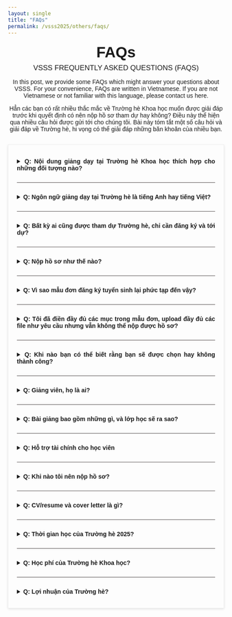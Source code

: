 ```yaml
---
layout: single
title: "FAQs"
permalink: /vsss2025/others/faqs/
---
```


<style>
  .home-container {
    text-align: center;
    font-family: sans-serif;
  }
  .main-heading {
    font-size: 2.5em;
    text-align: center;
    margin-top: 0.5em;
    margin-bottom: 0.2em;
  }
  .sub-heading {
    font-size: 1.2em;
    margin-bottom: 0.5em;
  }
  .date-location {
    margin-bottom: 1.5em;
  }
  .nav-button {
    display: inline-block;
    padding: 10px 20px;
    margin: 0 10px 20px 10px;
    background-color: #007bff;
    color: white;
    text-decoration: none;
    border-radius: 5px;
    border: none;
    cursor: pointer;
    font-size: 1em;
  }
  .nav-button:hover {
    background-color: #0056b3;
  }
  .home-image {
    max-width: 100%;
    height: auto;
    border-radius: 8px;
    margin-bottom: 2em;
  }
  .section {
    margin: 2em 0;
    text-align: justify;
  }
  .section img {
     max-width: 100%;
     height: auto;
     border-radius: 8px;
  }
  .section-button {
     margin-top: 1em;
  }
  .section ul {
     list-style-position: inside;
     text-align: justify;
     margin-bottom: 1.5em;
  }
  .section li {
     margin-bottom: 0.75em;
  }
  .numbered-list {
     list-style: none;          /* Remove default numbering */
     counter-reset: my-counter; /* Initialize a counter */
}
.numbered-list li::before {
     counter-increment: my-counter; /* Increment the counter for each list item */
     content: "(" counter(my-counter) ") "; /* Display the counter with parentheses */
     margin-right: 5px;      /* Add some space after the number */
     margin-bottom: 1.5em
}
.faq-container {
  max-width: 800px;
  margin: 20px auto;
  border: 1px solid #eee;
  padding: 20px;
  box-shadow: 0 2px 5px rgba(0,0,0,0.1);
}
.faq-item {
  margin-bottom: 15px;
  border-bottom: 1px solid #534c4cff;
  padding-bottom: 15px;
}
.faq-item:last-child {
  border-bottom: none; /* No border for the last item */
  margin-bottom: 0;
  padding-bottom: 0;
}
.faq-question {
  font-weight: bold;
  cursor: pointer;
  padding: 10px 0;
  justify-content: space-between; 
  align-items: center;
}
</style>

<div class="home-container">
    <h1 class = "main-heading" >
        FAQs
    </h1>
    <div class = "sub-heading">
        VSSS FREQUENTLY ASKED QUESTIONS (FAQS)
    </div>
    <p>
        In this post, we provide some FAQs which might answer your questions about VSSS. For your convenience, FAQs are written in Vietnamese. If you are not Vietnamese or not familiar with this language, please contact us here.
    </p>
    <p>
        Hẳn các bạn có rất nhiều thắc mắc về Trường hè Khoa học muốn được giải đáp trước khi quyết định có nên nộp hồ sơ tham dự hay không? Điều này thể hiện qua nhiều câu hỏi được gửi tới cho chúng tôi. Bài này tóm tắt một số câu hỏi và giải đáp về Trường hè, hi vọng có thể giải đáp những băn khoăn của nhiều bạn.
    </p>
    <div class = "section">
    <div class="faq-container">
        <details class="faq-item">
            <summary class="faq-question">
                Q: Nội dung giảng dạy tại Trường hè Khoa học thích hợp cho những đối tượng nào?
            </summary>
            <div class="faq-answer">
                <p>
                    Chương trình của VSSS được thiết kế cho đối tượng là những người đang ở ngưỡng cửa bắt đầu của sự nghiệp nghiên cứu khoa học và học thuật. <strong>Đối tượng này bao gồm các nhà nghiên cứu trẻ ở các viện nghiên cứu, các giảng viên đại học/cao đẳng mới vào nghề (hoặc cả các giáo viên phổ thông dạy các môn STEM), các sinh viên sau đại học và đại học những người đang cần trang bị các kiến thức nền tảng về phương pháp luận, kỹ năng và kinh nghiệm nghiên cứu cho sự nghiệp tương lai.</strong> Bên cạnh đó, một số học sinh phổ thông có thành tích xuất sắc và các đối tượng khác, những người thể hiện niềm yêu thích khám phá và tìm hiểu khoa học cũng được xem xét mời tham dự.
                </p>
                <p>
                    Mục tiêu của khóa học nhằm trang bị cho học viên những nền tảng quan trọng nhất để có thể bắt đầu theo đuổi con đường nghiên cứu. Đó là những tư duy cơ bản của phương pháp luận nghiên cứu khoa học, tự do và trách nhiệm học thuật, nền tảng nghiên cứu khoa học và nghề nghiên cứu, tư duy phê phán, phản biện, trình bày và công bố kết quả nghiên cứu khoa học, v.v.. Nếu bạn muốn tìm hiểu rõ hơn về chương trình Trường hè Khoa học, hãy nghiên cứu kỹ nội dung các Trường hè Khoa học trong quá khứ tại <a href = "/vsss2025/about-us/VSSS/"><u>đây</u></a> và cập nhật thông tin mới nhất về chương trình Trường hè năm nay tại <a href = "/vsss2025/program/timeline/"><u>đây</u></a>.
                </p>
            </div>
        </details>
        <details class="faq-item">
            <summary class="faq-question">
                Q: Ngôn ngữ giảng dạy tại Trường hè là tiếng Anh hay tiếng Việt?
            </summary>
            <div class="faq-answer">
                <p>
                    Website chính thức của chúng tôi được thiết kế bằng tiếng Anh có thể khiến nhiều bạn lo lắng vì cho rằng ngôn ngữ giảng dạy sẽ bằng tiếng Anh và có vẻ như bạn chưa thực sự tự tin lắm với vốn tiếng Anh của mình. Đừng lo lắng! Ngôn ngữ giảng dạy và thảo luận tại Trường hè là TIẾNG VIỆT. Chúng tôi dựng website hoặc đôi khi cả mẫu đơn đăng kí bằng tiếng Anh (những mẫu đơn năm nay là tiếng Việt nhé) chỉ với mục đích giúp bạn làm quen với môi trường Anh ngữ quốc tế (hãy nhớ là tiếng Anh là ngôn ngữ tuy không chính thức nhưng phổ biến nhất của thế giới khoa học), nhưng nội dung bài giảng sẽ là tiếng Việt với mục đích truyền đạt tối đa cho học viên.
                </p>
            </div>
        </details>
        <details class="faq-item">
            <summary class="faq-question">
                Q: Bất kỳ ai cũng được tham dự Trường hè, chỉ cần đăng ký và tới dự?
            </summary>
            <div class="faq-answer">
                <p><strong>
                    Rất tiếc là không hoàn toàn như vậy!
                </strong></p>
                <p><strong>
                    Nếu bạn đã từng tham dự Trường hè Khoa học Việt Nam (cựu học viên), bạn sẽ không được phép nộp hồ sơ và tham dự Trường hè như các học viên mới. Bạn đã từng có những trải nghiệm trong quá khứ, vậy thì cũng nên “nhường lại” cơ hội cho những người chưa từng tham dự Trường hè.
                </strong></p>
                <p>
                    Mặc dù Trường hè mở hoàn toàn miễn phí với mọi học viên, và mọi bạn trẻ yêu thích khoa học đều được chào đón. Nhưng hội trường có diện tích hạn chế, cũng như nhân lực giảng dạy có hạn, nên chúng tôi chỉ có thể mời một số lượng hạn chế học viên tham dự chính thức (năm 2019 là 160 học viên, năm 2020 số lượng chính thức là 180, từ năm 2022 số lượng học viên chính thức là 150 học viên).
                </p>
                <p>
                    Vì thế hãy chuẩn bị hồ sơ thật ấn tượng để thuyết phục BTC rằng bạn xứng đáng được chọn. Xin tiết lộ là việc chọn lựa hồ sơ cũng khá cạnh tranh đấy và những bạn đã từng nộp hồ sơ năm trước nhưng không thành công, nếu năm nay tiếp tục nộp hồ sơ sẽ được thêm điểm cộng ưu tiên khi xét duyệt!
                </p>
                <p>
                    Không có bất cứ sự giới hạn hoặc cấm đoán nào về ngôn ngữ của hồ sơ Trường hè. Nhưng cũng tiết lộ với bạn là những người chấm hồ sơ chỉ thành thạo một số ít ngôn ngữ thôi (ví dụ như tiếng Việt, tiếng Anh, ..) chứ không thành thạo hàng chục ngôn ngữ đâu. Vì thế nên cân nhắc khi chọn ngôn ngữ trình bày nhé!
                    Bạn cũng có thể viết thư, hồ sơ bằng tiếng Việt. Hồ sơ của bạn vẫn được xem xét bình đẳng như những ứng viên khác, nhưng hãy chú ý tới chú thích “preferable in English” nhé!
                </p>
                <p>
                    BTC khuyến khích bạn soạn hồ sơ bằng tiếng Anh để dần làm quen với việc nộp hồ sơ ở nước ngoài. Dù viết bằng ngôn ngữ nào thì hãy đảm bảo đó là ngôn ngữ bạn thành thạo nhất và diễn đạt tốt nhất bản thân bạn.
                </p>
                <p>
                    Nên nhớ quá trình tuyển chọn là cạnh tranh dựa trên hồ sơ, nên những người được mời là những người chuẩn bị hồ sơ xuất sắc, thuyết phục được những người tuyển chọn rằng họ là những người yêu thích khoa học, có sự chuẩn bị tốt để theo đuổi con đường này,…
                </p>
                <p>
                    Chúng tôi không bắt buộc thí sinh phải soạn CV hay thư theo một khuôn mẫu nào!
                </p>
            </div>
        </details>
        <details class="faq-item">
            <summary class="faq-question">
                Q: Nộp hồ sơ như thế nào?
            </summary>
            <div class="faq-answer">
                <p>
                    Việc nộp hồ sơ được thực hiện khá đơn giản thông qua hệ thống đăng kí online ngay trên trang web này – tại <a href = "/vsss2025/application/apply-now/"><u>đây</u></a>.
                </p>
                <p>
                    Bạn sẽ phải điền một đơn đăng kí được thiết kế tương đối phức tạp với việc lựa chọn từng đối tượng (việc này giúp BTC phân loại hồ sơ nhanh hơn), và upload hồ sơ của bạn.
                </p>
                <p>
                    Cùng với việc điền form, bạn sẽ phải upload các files hồ sơ:
                </p>
                <p><strong><em> 
                    (1) Thư ứng tuyển (Cover letter) + hồ sơ học thuật cá nhân (CV) trình bày trong một file,<br>
                    (2) Bằng chứng các thành tích học tập/nghiên cứu khoa học nếu bạn có khai báo trong application form (các bằng chứng này cần được lưu trong một file duy nhất).
                </em></strong></p>
                <p>
                    Nếu bạn không khai báo có thành tích gì, file (2) sẽ không cần thiết, nhưng nếu có, hãy chuẩn bị file sẵn sàng. File này giúp BTC xác nhận chính xác hơn về khả năng của bạn, và bạn nên trình bày chúng rõ ràng. Ví dụ: bạn có các công trình nghiên cứu khoa học đã được published trên mạng, bạn có thể đơn thuần list các đường dẫn tới công trình đó như các references (ví dụ: A Polar Corundum Oxide Displaying Weak Ferromagnetism at Room Temperature, Journal of the American Chemical Society 134, 3737-3747 (2012) – <a href = "https://pubs.acs.org/doi/full/10.1021/ja208395z"><u>https://pubs.acs.org/doi/abs/10.1021/ja208395z)</u></a>. Hoặc nếu bạn có các giấy khen cho thành tích học tập, hãy sao chụp lại và đưa vào file đó, v.v…
                </p>
                <p>
                    Nếu bạn yêu cầu hỗ trợ tài chính (cho kinh phí đi lại hoặc/và chỗ ở miễn phí) thì phải chuẩn bị thêm một thư khác giải thích vì sao bạn cần hỗ trợ này. Hãy chuẩn bị các tài liệu này sẵn sàng, điền form, upload file và nhấn SUBMIT. Bạn sẽ nhận được một thư báo tự động thông báo bạn đã nộp hồ sơ thành công và kèm với các thông tin tóm tắt những thứ bạn đã nộp.
                </p>
                <p>
                    Hãy chú ý rằng application được thiết kế có phần phức tạp với mục đích giúp  có thể chấm điểm hồ sơ ít bị sai sót nhất. Mong bạn hãy nghiên cứu một cách tỉ mỉ và hoàn thành tất cả các yêu cầu của application form.
                </p>
                <p>
                    Nếu bạn không cung cấp đầy đủ các bằng chứng về thành tích học tập (hay nghiên cứu khoa học,…), những khai báo này có thể không xác thực được, và các thành tích này sẽ không được xem xét.
                </p>
                <p>
                    Thời hạn nộp hồ sơ:  <strong>14/6/2025 (cho đến giây cuối cùng của ngày tính theo giờ Việt Nam GMT+7).</strong>
                </p>
                <p>
                    Chú ý, không một hồ sơ nào nộp muộn được chấp nhận, dù vì bất cứ lý do gì. Vì thế, hãy chuẩn bị hồ sơ của bạn sẵn sàng và nộp đúng thời hạn.
                </p>
            </div>
        </details>
        <details class="faq-item">
            <summary class="faq-question">
                Q: Vì sao mẫu đơn đăng ký tuyển sinh lại phức tạp đến vậy?
            </summary>
            <div class="faq-answer">
                <p>
                    Đúng là mẫu đơn tuyển sinh hơi phức tạp (rất mong bạn thông cảm). Sở dĩ có sự phức tạp này vì Ban Tổ chức cố gắng phân loại các ứng viên theo từng nhóm để có thể chấm hồ sơ một cách hợp lý nhất. Các ứng viên sẽ được phân loại theo từng nhóm, ví dụ như học sinh phổ thông, sinh viên đại học, .. hay theo từng ngành học của ứng viên, nhằm có thể so sánh các ứng viên với nhau một cách công bằng nhất có thể. Sẽ không có sự cạnh tranh giữa các ứng viên không cùng nhóm, ví dụ như so sánh một ứng viên đang là một giảng viên đại học trẻ với một ứng viên là học sinh lớp 12 là một điều hoàn toàn không công bằng. Chúng tôi thiết kế một mẫu đơn phức tạp nhằm giảm thiểu sự bất công bằng đó khi chấm hồ sơ. Vì thế, bạn hãy cố gắng hoàn thành các mục trong mẫu đơn nhé!!!
                </p>
            </div>
        </details>
        <details class="faq-item">
            <summary class="faq-question">
                Q: Tôi đã điền đầy đủ các mục trong mẫu đơn, upload đầy đủ các file như yêu cầu nhưng vẫn không thể nộp được hồ sơ?
            </summary>
            <div class="faq-answer">
                <p>
                    Nếu bạn gặp phải tình huống như thế này thì hãy kiểm tra lại mục Ngày sinh trong mẫu đơn nhé! Nếu tuổi của bạn chưa đến 16 hoặc từ 40 trở lên (tính đến ngày 05/8/2025), bạn sẽ không được phép nộp đơn đăng ký tuyển sinh. Nếu bạn đã điền đơn đầy đủ, upload tất cả các file theo yêu cầu mà nút NỘP HỒ SƠ không hiện ra để bạn nộp hồ sơ thì có nghĩa là ngày sinh bạn điền trong đơn đã khiến cho tuổi của bạn không hợp lệ. Nếu bạn cho rằng tuổi của bạn hợp lệ (tròn 16 tới 40) thì hãy kiểm tra và chỉnh lại ngày sinh cho đúng. Còn nếu bạn ở ngoài độ tuổi hợp lệ của Trường hè, rất tiếc, bạn không được phép đăng ký dự tuyển.
                </p>
            </div>
        </details>        
        <details class="faq-item">
            <summary class="faq-question">
                Q: Khi nào bạn có thể biết rằng bạn sẽ được chọn hay không thành công?
            </summary>
            <div class="faq-answer">
                <p>
                    Nếu vào ngày <strong>05/7/2025</strong>, bạn nhận được thư điện tử của Ban Tổ chức mời bạn tham dự, xin chúc mừng, bạn là một trong các ứng viên xuất sắc nhất xứng đáng tham dự trường hè năm nay. Nếu hết ngày <strong>05/7/2025</strong> mà bạn không nhận được thư mời, rất tiếc rằng hồ sơ của bạn không được chọn (hãy vào <a href = "/vsss2025/application/important-dates/"><u>đây</u></a> để biết những mốc thời gian quan trọng của Trường hè). Cũng có lúc thư mời của Trường hè vô tình bị lọc vào hòm thư rác của bạn nên bạn không thấy, hãy thử kiểm tra kỹ trong hòm thư rác nữa nhé.
                </p>
                <p>
                    Mọi liên lạc sẽ được thông qua e-mail, nên khi bạn điền application form, hãy thật cẩn thận điền chính xác e-mail mà bạn sử dụng nhé.
                </p>
                <p>
                    Rất tiếc chúng tôi chỉ có thể đủ chỗ cho một số lượng học viên nhất định. Bạn không được chọn không có nghĩa là bạn kém xuất sắc, mà chỉ đơn giản là BTC cho rằng những người khác thích hợp hơn cho Trường hè năm nay vì sự thể hiện của họ trong hồ sơ. Bạn vẫn là người xuất sắc trong lĩnh vực của bạn, hãy tin như vậy!
                </p>
            </div>
        </details>        
        <details class="faq-item">
            <summary class="faq-question">
                Q: Giảng viên, họ là ai?
            </summary>
            <div class="faq-answer">
                <p>
                    Danh sách chính thức cuối cùng của giảng viên, kèm theo thông tin các bài giảng sẽ được cập nhật tại <a href = "/vsss2025/program/timeline/"><u>đây</u></a>.
                </p>
                <p>
                    Giảng viên giảng dạy tại trường hè đều là những người có kinh nghiệm nghiên cứu khoa học, phần lớn trong số họ hiện đang làm công tác nghiên cứu khoa học (trong và ngoài nước), và có kinh nghiệm trong việc chuẩn bị sự nghiệp nghiên cứu, có lòng nhiệt tình muốn truyền lại kiến thức và kinh nghiệm của mình cho những người đi sau, giúp họ có sự chuẩn bị tốt để sẵn sàng theo đuổi con đường nghiên cứu.
                </p>
                <p>
                    Một số giảng viên tiêu biểu như anh Giáp Văn Dương (Tiến sĩ Vật lý), người sáng lập trường dạy trực tuyến mở Giapschool; anh Nguyễn Ngọc Anh (Tiến sĩ Kinh tế), Giám đốc Trung tâm Nghiên cứu Chính sách và Phát triển, Giảng viên khoa Quản trị kinh doanh, Đại học Quốc gia Hà Nội; anh Trần Trọng Dương, chị Nguyễn Tô Lan (Tiến sĩ Hán Nôm), Viện Hán Nôm Việt Nam, anh Nguyễn Bảo Huy, Lưu Quang Trung, giảng viên Đại học Bách khoa Hà Nội (là những cựu học viên Trường hè các khóa đầu), chị Tô Mai Hương, giảng viên Trường Đại học Khoa học và Công nghệ Hà Nội, v.v…
                </p>
                <p>
                    Đội ngũ giảng viên của Trường hè Khoa học công tác trong nhiều lĩnh vực khác nhau, từ giáo dục, khoa học tự nhiên, kỹ thuật, tới kinh tế, xã hội học,…
                </p>
            </div>
        </details>                
        <details class="faq-item">
            <summary class="faq-question">
                Q: Bài giảng bao gồm những gì, và lớp học sẽ ra sao?
            </summary>
            <div class="faq-answer">
                <p>
                    Mục tiêu của khóa học nhằm trang bị cho bạn những nền tảng quan trọng nhất để có thể bắt đầu theo đuổi con đường nghiên cứu. Đó là những tư duy cơ bản của phương pháp luận nghiên cứu khoa học, tự do và trách nhiệm học thuật, nền tảng nghiên cứu khoa học và nghề nghiên cứu, tư duy phê phán, phản biện, trình bày và công bố kết quả nghiên cứu khoa học, v.v.. Lớp học và các bài giảng sẽ được thiết kế tăng tính tương tác, trải nghiệm. Học viên luôn được chào đón và khuyến khích tranh luận với giảng viên, lối dạy và học thụ động không được chấp nhận tại Trường hè.
                </p>
                <p>
                    Nếu bạn muốn tìm hiểu rõ hơn về chương trình Trường hè Khoa học, hãy nghiên cứu kỹ nội dung các Trường hè Khoa học trong quá khứ tại <a href = "/vsss2025/about-us/VSSS/"><u>đây</u></a>.
                </p>
            </div>
        </details>                
        <details class="faq-item">
            <summary class="faq-question">
                Q: Hỗ trợ tài chính cho học viên
            </summary>
            <div class="faq-answer">
                <p>
                    Người tham dự phải tự túc kinh phí đi lại và nơi ở. Tuy nhiên nhờ sự tài trợ của một số tổ chức và cá nhân hảo tâm, năm nay chúng tôi sẽ giành một số lượng kinh phí để hỗ trợ cho các bạn học viên ở xa và có hoàn cảnh khó khăn tới dự tham dự Trường hè, bao gồm hỗ trợ một phần chi phí đi lại và hỗ trợ nơi ở (khách sạn). Sẽ có một số lượng hạn chế học viên (có hoàn cảnh tài chính khó khăn) sẽ được cung cấp nơi ở miễn phí hoặc/và một phần kinh phí đi lại. Số tiền sẽ không thể nhiều tới mức bạn muốn mua vé bao nhiêu tiền cũng có, nhưng hi vọng sẽ là một sự trợ giúp để động viên các bạn sinh viên từ các nơi xa Quy Nhơn tham dự.
                </p>
                <p>
                    Trong các ngày diễn ra lớp học tại ICISE, học viên sẽ ăn trưa và ăn tối miễn phí ngay tại bếp ăn của ICISE (Các bữa ăn tại ICISE được nấu nướng rất cẩn thận, chu đáo và ngon miệng bởi đội ngũ nhân viên phục vụ chuyên nghiệp làm việc tại ICISE). Ngoài ra, giữa các buổi học, đồ uống (trà, cà phê, nước uống,..) sẽ được cung cấp miễn phí cho toàn bộ lớp học.
                </p>
                <p>
                    Để có thể nhận được trợ giúp, tất nhiên đầu tiên là bạn sẽ phải nằm trong số những ứng viên xuất sắc được chọn và cần trình bày rõ lý do bạn cần sự hỗ trợ này (ưu tiên các học viên có hoàn cảnh tài chính khó khăn). Ngoài ra, tài trợ này không giành cho học viên đang cư trú tại Quy Nhơn và ưu tiên cho những học viên có hoàn cảnh khó khăn. Hãy chuẩn bị một thư giải thích vì sao bạn cần hỗ trợ và nộp khi nộp hồ sơ nếu bạn muốn nhận tài trợ.
                </p>
            </div>
        </details>                
        <details class="faq-item">
            <summary class="faq-question">
                Q: Khi nào tôi nên nộp hồ sơ?
            </summary>
            <div class="faq-answer">
                <p>
                    Câu trả lời rất đơn giản là trước thời hạn đóng cửa (<strong>14/6/2025</strong>). Chúng tôi luôn nhắc các ứng viên rằng, bạn không cần phải vội vàng ngay lập tức nộp hồ sơ nếu như chưa chuẩn bị hồ sơ một cách tốt nhất. Hãy giành thời gian để chuẩn bị hồ sơ một cách cẩn thận. Mọi hồ sơ nộp hợp lệ đều được xem xét bình đằng như nhau, không hề có sự phân biệt hồ sơ nộp sớm hay muộn.
                </p>
                <p>
                    Nhưng chúng tôi tiết lộ cho bạn biết là qua 11 năm tổ chức và nhận hồ sơ, chúng tôi nhận thấy một xu thế là sinh viên Việt Nam thường thích nộp hồ sơ sát những ngày cuối cùng. Nếu bạn cũng chờ những ngày cuối thì khả năng không thể nộp hồ sơ là khá cao. Băng thông của hệ thống đăng kí trực tuyến là hạn chế, việc số đông ồ ạt nộp hồ sơ trong một thời gian ngắn dễ khiến hệ thống bị nghẽn và bạn không nộp được (đã từng xảy ra trong quá khứ). Vì thế, lời khuyên của ban tổ chức là đừng chờ tới những ngày cuối cùng nếu bạn là chuẩn bị xong hồ sơ.
                </p>
            </div>
        </details>                
        <details class="faq-item">
            <summary class="faq-question">
                Q: CV/resume và cover letter là gì?
            </summary>
            <div class="faq-answer">
                <p>
                    Đây là câu hỏi mà nhiều bạn hỏi BTC, thậm chí mail riêng để hỏi. Nó cũng giống như việc khi xin việc bạn lại hỏi nhà tuyển dụng là ông cần tôi trả lời phỏng vấn như thế nào (hơi kỳ kỳ phải không bạn??). Nhưng không sao, chúng tôi vẫn sẵn sàng gợi ý cho bạn như dưới đây:
                    Curriculum vitae (CV) là tờ thông tin về mỗi cá nhân, trong đó mô tả học vấn (tốt nghiệp trường nào, ngành gì, kết quả học tập ra sao), kinh nghiệm làm việc, kỹ năng hiện có, thành tích và khen thưởng nhận được, địa chỉ liên hệ và (nếu có thể) thông tin 2-3 người có thể giúp nhà tuyển dụng (trong trường hợp này là Ban tuyển sinh của Trường hè) tham khảo để hiểu thêm về bạn. Resume là bản thu gọn của CV, thường có nội dung 1-2 trang.
                </p>
                <p>
                    Cover letter là lá thư tự giới thiệu về cá nhân và giải thích tại sao bạn phù hợp với vị trí đang nộp. Đối với Trường hè, bạn nên trình bày niềm đam mê khoa học của mình, và những gì bạn đạt được liên quan gì đến chương trình của trường hè. Hãy lưu ý tới chủ đề của Trường Hè để viết cover letter một cách thích hợp. Thư nên ngắn gọn, xúc tích và đủ ý – nên cố gắng gói gọn trong một trang A4. Bạn hãy tưởng tượng rằng Ban Tổ chức phải nghiên cứu một cách tỉ mỷ gần một ngàn hồ sơ trong một thời gian rất ngắn, nên nếu bạn trình bày một hồ sơ lê thê dài dòng thì rất có nguy cơ những điểm mạnh của bạn không được nghiên cứu kỹ. Vì thế, hãy cố gắng diễn đạt và trình bày thư và CV một cách ngắn gọn và xúc tích!
                </p>
                <p>
                    Bạn có thể tìm kiếm trên Google mẫu CV và cover letter để xây dựng một CV của chính bạn mà bạn cảm thấy thích hợp nhất. Trường hè cũng không yêu cầu bạn phải trình bày CV hay cover letter theo một mẫu cụ thể nào.
                </p>
                <p>
                    Lưu ý là bạn đang nộp hồ sơ cho Trường hè Khoa học, do đó, nên tham khảo các mẫu CV và cover letter liên quan đến học thuật, chẳng hạn như CV của các bạn sinh viên quốc tế, còn cover letter liên quan đến việc nộp xin học bổng. Chúng tôi cũng khuyến cáo bạn là không nên trình bày CV quá dài, chỉ nên không quá 2 trang A4 để người đọc có thể nhận diện về thành tích của bạn một cách tập trung hơn.
                </p>
                <p>
                    Bạn cần gộp thư và CV vào một file đơn nhất để upload lên hồ sơ đăng ký. Hãy đặt thư vào trang đầu tiên và các trang tiếp theo sẽ là CV của bạn.
                </p>
            </div>
        </details>                
        <details class="faq-item">
            <summary class="faq-question">
                Q: Thời gian học của Trường hè 2025?
            </summary>
            <div class="faq-answer">
                <p>
                    Lịch tổ chức Trường hè Khoa học được sắp xếp theo lịch trình <strong>05-08/8/2025</strong> (<a href = "/vsss2025/program/timeline/"><u>xem</u></a>). Trường hè sẽ diễn ra liên tục trong 04 ngày tại Trung tâm Quốc tế Khoa học và Giáo dục Liên ngành (ICISE), thành phố Quy Nhơn, Bình Định. ICISE là trung tâm khoa học quốc tế duy nhất tại Việt Nam được xây dựng bởi vợ chồng giáo sư Jean Trần Thanh Vân và giáo sư Phạm Kim Ngọc. Nơi đây chuyên tổ chức các hội thảo mang tầm quốc gia và quốc tế cùng với các khoá đào tạo chuyên đề, chuyên gia, tiêu biểu cho các nhà nghiên cứu và các ứng viên tiến sĩ, được ví như một thánh đường của khoa học và giáo dục, nơi chắp cánh cho những giấc mơ tri thức.
                </p>
                <p>
                    Bài giảng buổi sáng bắt đầu từ 8h sáng các ngày (ngoại trừ ngày đầu tiên trường hè sẽ bắt đầu sớm hơn để đăng ký và khai mạc), và kết thúc vào 6h chiều mỗi ngày. Học viên sẽ có 1 tiếng nghỉ trưa (12h30 – 13h30), và có thể làm các bài tập nhóm trong thời gian nghỉ trưa. Học viên được khuyến khích thảo luận với giảng viên về các chủ đề bài giảng, cũng như các vấn đề liên quan, đặc biệt các vấn đề học thuật và kinh nghiệm của những người đi trước, kể cả ngoài giờ học. Học viên tham gia đầy đủ các bài học sẽ nhận được giấy chứng nhận hoàn thành trường hè được trao vào cuối buổi học cuối cùng.
                </p>
                <p>
                    Đừng lo lắng khi thấy gần như cả ngày bạn đắm mình ở lớp học! Các bữa ăn trưa và tối của bạn sẽ được phục vụ ngay tại Trung tâm hội nghị. Hàng ngày, thậm chí sẽ có cả xe bus của thành phố đón bạn từ thành phố Quy Nhơn ra Trung tâm hội nghị, và sẽ đưa trả bạn về thành phố vào cuối ngày.
                </p>
            </div>
        </details>                
        <details class="faq-item">
            <summary class="faq-question">
                Q: Học phí của Trường hè Khoa học?
            </summary>
            <div class="faq-answer">
                <p>
                    Tất cả các học viên trường hè đều không phải đóng học phí. Chúng tôi cung cấp khóa học hoàn toàn miễn phí. Tất cả học viên cũng không phải đóng thêm bất kỳ một phụ phí nào.
                </p>
                <p>
                    Tuy nhiên, khi bạn được mời tham dự Trường hè (bạn trúng tuyển), bạn sẽ được yêu cầu đóng tiền đặt cọc (giữ chỗ) để khẳng định bạn sẽ có mặt tham gia Trường hè. Số tiền này không nhiều (các năm trước là khoảng 500.000 VNĐ) và bạn sẽ được trả lại vào ngày cuối cùng của Trường hè sau khi đã hoàn thành đầy đủ các bài học của Trường hè. Nếu bạn trúng tuyển, chúng tôi sẽ có hướng dẫn tỉ mỉ về việc này, bạn không cần phải lo lắng về điều này khi nộp hồ sơ.
                </p>
            </div>
        </details>                
        <details class="faq-item">
            <summary class="faq-question">
                Q: Lợi nhuận của Trường hè?
            </summary>
            <div class="faq-answer">
                <p>
                    Nhiều người cũng đặt câu hỏi này đối với chúng tôi. Câu trả lời và khẳng định là Trường hè là một hoạt động hoàn toàn phi lợi nhuận, không sinh ra bất kỳ một lợi nhuận nào, dù chúng tôi có nhận được những tài trợ nhất định từ một số tổ chức/cá nhân hảo tâm. Tài chính chúng tôi nhận được từ nhà tài trợ chỉ được dùng để dùng cho các hoạt động tổ chức trường hè (chuẩn bị địa điểm, nước uống giải lao,..), hỗ trợ học viên (nơi ăn ở, đi lại), hỗ trợ đi lại và ăn ở cho giảng viên.
                </p>
                <p>
                    Tất cả những người tổ chức trường hè, giảng viên, tình nguyện viên đều tham gia trường hè một cách tình nguyện, và không nhận bất kỳ một thù lao nào. Tài chính còn dư lại sau mỗi kỳ trường hè sẽ được giữ lại sử dụng cho lần tổ chức tiếp theo (thực tế thì điều này chưa từng có vì quỹ tài chính của VSSS còn rất eo hẹp).
                </p>
            </div>
        </details>
    </div>
    </div>
</div>